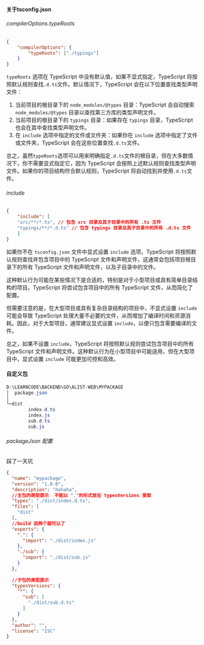 #### 关于tsconfig.json

###### compilerOptions.typeRoots

~~~json
{
    "compilerOptions": {
    	"typeRoots": ["./typings"]
	}
}
~~~

`typeRoots` 选项在 TypeScript 中没有默认值，如果不显式指定，TypeScript 将按照默认规则查找`.d.ts`文件。默认情况下，TypeScript 会在以下位置查找类型声明文件：

1. 当前项目的根目录下的 `node_modules/@types` 目录：TypeScript 会自动搜索 `node_modules/@types` 目录以查找第三方库的类型声明文件。
2. 当前项目的根目录下的 `typings` 目录：如果存在 `typings` 目录，TypeScript 也会在其中查找类型声明文件。
3. 在 `include` 选项中指定的文件或文件夹：如果你在 `include` 选项中指定了文件或文件夹，TypeScript 会在这些位置查找`.d.ts`文件。

总之，虽然`typeRoots`选项可以用来明确指定`.d.ts`文件的根目录，但在大多数情况下，你不需要显式指定它，因为 TypeScript 会按照上述默认规则查找类型声明文件。如果你的项目结构符合默认规则，TypeScript 将自动找到并使用`.d.ts`文件。



###### include

~~~json
{
	"include": [
    "src/**/*.ts", // 包含 src 目录及其子目录中的所有 .ts 文件
    "typings/**/*.d.ts" // 包含 typings 目录及其子目录中的所有 .d.ts 文件
	]
}
~~~

如果你不在 `tsconfig.json` 文件中显式设置 `include` 选项，TypeScript 将按照默认规则查找并包含项目中的 TypeScript 文件和声明文件，这通常会包括项目根目录下的所有 TypeScript 文件和声明文件，以及子目录中的文件。

这种默认行为可能在某些情况下是合适的，特别是对于小型项目或具有简单目录结构的项目。TypeScript 将尝试包含项目中的所有 TypeScript 文件，从而简化了配置。

但需要注意的是，在大型项目或具有复杂目录结构的项目中，不显式设置 `include` 可能会导致 TypeScript 处理大量不必要的文件，从而增加了编译时间和资源消耗。因此，对于大型项目，通常建议显式设置 `include`，以便只包含需要编译的文件。

总之，如果不设置 `include`，TypeScript 将按照默认规则尝试包含项目中的所有 TypeScript 文件和声明文件。这种默认行为在小型项目中可能适用，但在大型项目中，显式设置 `include` 可能更加可控和高效。



#### 自定义包

~~~powershell
D:\LEARNCODE\BACKEND\GO\ALIST-WEB\MYPACKAGE
│  package.json
│  
└─dist
        index.d.ts
        index.js
        sub.d.ts
        sub.js
~~~

###### packageJson 配置

踩了一天坑

~~~json
{
  "name": "mypackage",
  "version": "1.0.0",
  "description": "hahaha",
  //主包的类型提示  不能以 "."的形式放在 typesVersions 里面 
  "types": "./dist/index.d.ts",
  "files": [
    "dist"
  ], 
  //build 这两个就可以了
  "exports": {
    ".": {
      "import": "./dist/index.js"
    },
    "./sub": {
      "import": "./dist/sub.js"
    }
  },
    
  //子包的类型提示
  "typesVersions": {
    "*": {
      "sub": [
        "./dist/sub.d.ts"
      ]
    }
  },
  "author": "",
  "license": "ISC"
}
~~~

